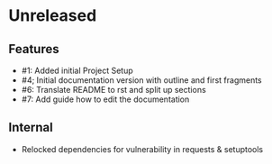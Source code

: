 # Unreleased

## Features

* #1: Added initial Project Setup
* #4; Initial documentation version with outline and first fragments
* #6: Translate README to rst and split up sections
* #7: Add guide how to edit the documentation 

## Internal

* Relocked dependencies for vulnerability in requests & setuptools